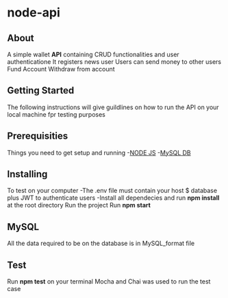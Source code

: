 # node-api
## About
A simple wallet **API** containing CRUD functionalities and user authenticatione
It registers news user
Users can send money to other users
Fund Account
Withdraw from account
## Getting Started
The following instructions will give guildlines on how to run the API on your local machine fpr testing purposes
## Prerequisities
Things you need to get setup and running 
-[NODE JS](https://nodejs.org)
-[MySQL DB](https://www.mysql.com)
## Installing
To test on your computer
-The .env file must contain your host $ database plus JWT to authenticate users
-Install all dependecies and run **npm install** at the root directory 
Run the project
Run **npm start**
## MySQL
All the data required to be on the database is in MySQL_format file
## Test
Run **npm test** on your terminal
Mocha and Chai was used to run the test case
